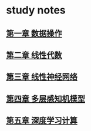 # study notes

## [第一章  数据操作](https://github.com/YiJianyong/deeplearning_notes/blob/main/notes/chapter1.md)




## [第二章  线性代数](https://github.com/YiJianyong/deeplearning_notes/blob/main/notes/chapter2.md)




## [第三章  线性神经网络](https://github.com/YiJianyong/deeplearning_notes/blob/main/notes/chapter3.md)



## [第四章  多层感知机模型](https://github.com/YiJianyong/deeplearning_notes/blob/main/notes/chapter4.md)




## [第五章  深度学习计算](https://github.com/YiJianyong/deeplearning_notes/blob/main/notes/chapter5.md)









